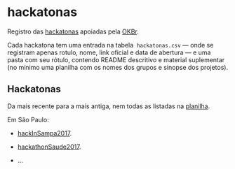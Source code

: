 # hackatonas
Registro das [hackatonas](https://en.wikipedia.org/wiki/Hackathon) apoiadas pela [OKBr](http://ok.org.br). 


Cada hackatona tem uma entrada na tabela  `hackatonas.csv` &mdash; onde se registram apenas rotulo, nome, link oficial e data de abertura &mdash; e uma pasta com seu rótulo, contendo README descritivo e material suplementar (no mínimo uma planilha com os nomes dos grupos e sinopse dos projetos).

## Hackatonas

Da mais recente para a mais antiga, nem todas as listadas na [planilha](https://docs.google.com/spreadsheets/d/14P7w3wT8ux3Ympz2EgtKBNg5sHEgyydTNdfCftV5lzQ/).

Em São Paulo:

* [hackInSampa2017](sp-sampa/hackInSampa2017).

* [hackathonSaude2017](sp-sampa/hackathonSaude2017).

* ...

